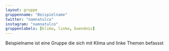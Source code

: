 ```yaml
---
layout: gruppe
gruppenname: "Beispielname"
twitter: "namnatulco"
instagram: "namnatulco"
gruppenlabels: [klima, linke, buendnis]
---
```


Beispielname ist eine Gruppe die sich mit Klima und linke Themen befassst
